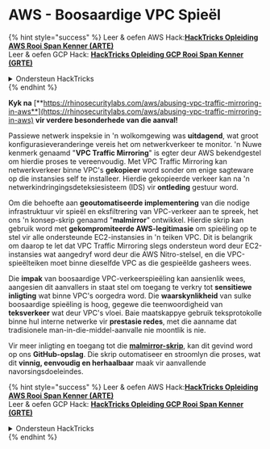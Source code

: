 # AWS - Boosaardige VPC Spieël

{% hint style="success" %}
Leer & oefen AWS Hack:<img src="/.gitbook/assets/image.png" alt="" data-size="line">[**HackTricks Opleiding AWS Rooi Span Kenner (ARTE)**](https://training.hacktricks.xyz/courses/arte)<img src="/.gitbook/assets/image.png" alt="" data-size="line">\
Leer & oefen GCP Hack: <img src="/.gitbook/assets/image (2).png" alt="" data-size="line">[**HackTricks Opleiding GCP Rooi Span Kenner (GRTE)**<img src="/.gitbook/assets/image (2).png" alt="" data-size="line">](https://training.hacktricks.xyz/courses/grte)

<details>

<summary>Ondersteun HackTricks</summary>

* Kontroleer die [**inskrywingsplanne**](https://github.com/sponsors/carlospolop)!
* **Sluit aan by die** 💬 [**Discord groep**](https://discord.gg/hRep4RUj7f) of die [**telegram groep**](https://t.me/peass) of **volg** ons op **Twitter** 🐦 [**@hacktricks\_live**](https://twitter.com/hacktricks\_live)**.**
* **Deel hacktruuks deur PRs in te dien by die** [**HackTricks**](https://github.com/carlospolop/hacktricks) en [**HackTricks Cloud**](https://github.com/carlospolop/hacktricks-cloud) github-opslag.

</details>
{% endhint %}

**Kyk na** [**https://rhinosecuritylabs.com/aws/abusing-vpc-traffic-mirroring-in-aws**](https://rhinosecuritylabs.com/aws/abusing-vpc-traffic-mirroring-in-aws) **vir verdere besonderhede van die aanval!**

Passiewe netwerk inspeksie in 'n wolkomgewing was **uitdagend**, wat groot konfigurasieveranderinge vereis het om netwerkverkeer te monitor. 'n Nuwe kenmerk genaamd "**VPC Traffic Mirroring**" is egter deur AWS bekendgestel om hierdie proses te vereenvoudig. Met VPC Traffic Mirroring kan netwerkverkeer binne VPC's **gekopieer** word sonder om enige sagteware op die instansies self te installeer. Hierdie gekopieerde verkeer kan na 'n netwerkindringingsdeteksiesisteem (IDS) vir **ontleding** gestuur word.

Om die behoefte aan **geoutomatiseerde implementering** van die nodige infrastruktuur vir spieël en eksfiltrering van VPC-verkeer aan te spreek, het ons 'n konsep-skrip genaamd "**malmirror**" ontwikkel. Hierdie skrip kan gebruik word met **gekompromiteerde AWS-legitimasie** om spieëling op te stel vir alle ondersteunde EC2-instansies in 'n teiken VPC. Dit is belangrik om daarop te let dat VPC Traffic Mirroring slegs ondersteun word deur EC2-instansies wat aangedryf word deur die AWS Nitro-stelsel, en die VPC-spieëlteiken moet binne dieselfde VPC as die gespieëlde gasheers wees.

Die **impak** van boosaardige VPC-verkeerspieëling kan aansienlik wees, aangesien dit aanvallers in staat stel om toegang te verkry tot **sensitiewe inligting** wat binne VPC's oorgedra word. Die **waarskynlikheid** van sulke boosaardige spieëling is hoog, gegewe die teenwoordigheid van **teksverkeer** wat deur VPC's vloei. Baie maatskappye gebruik teksprotokolle binne hul interne netwerke vir **prestasie redes**, met die aanname dat tradisionele man-in-die-middel-aanvalle nie moontlik is nie.

Vir meer inligting en toegang tot die [**malmirror-skrip**](https://github.com/RhinoSecurityLabs/Cloud-Security-Research/tree/master/AWS/malmirror), kan dit gevind word op ons **GitHub-opslag**. Die skrip outomatiseer en stroomlyn die proses, wat dit **vinnig, eenvoudig en herhaalbaar** maak vir aanvallende navorsingsdoeleindes.

{% hint style="success" %}
Leer & oefen AWS Hack:<img src="/.gitbook/assets/image.png" alt="" data-size="line">[**HackTricks Opleiding AWS Rooi Span Kenner (ARTE)**](https://training.hacktricks.xyz/courses/arte)<img src="/.gitbook/assets/image.png" alt="" data-size="line">\
Leer & oefen GCP Hack: <img src="/.gitbook/assets/image (2).png" alt="" data-size="line">[**HackTricks Opleiding GCP Rooi Span Kenner (GRTE)**<img src="/.gitbook/assets/image (2).png" alt="" data-size="line">](https://training.hacktricks.xyz/courses/grte)

<details>

<summary>Ondersteun HackTricks</summary>

* Kontroleer die [**inskrywingsplanne**](https://github.com/sponsors/carlospolop)!
* **Sluit aan by die** 💬 [**Discord groep**](https://discord.gg/hRep4RUj7f) of die [**telegram groep**](https://t.me/peass) of **volg** ons op **Twitter** 🐦 [**@hacktricks\_live**](https://twitter.com/hacktricks\_live)**.**
* **Deel hacktruuks deur PRs in te dien by die** [**HackTricks**](https://github.com/carlospolop/hacktricks) en [**HackTricks Cloud**](https://github.com/carlospolop/hacktricks-cloud) github-opslag.

</details>
{% endhint %}
